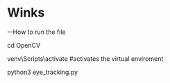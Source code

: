 # Winks

--How to run the file

cd OpenCV

venv\Scripts\activate  #activates the virtual enviroment

python3 eye_tracking.py
